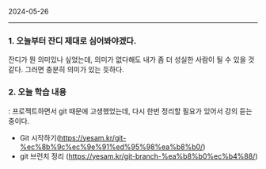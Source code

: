 2024-05-26

---
### 1. 오늘부터 잔디 제대로 심어봐야겠다.
잔디가 뭔 의미있나 싶었는데, 의미가 없다해도 내가 좀 더 성실한 사람이 될 수 있을 것 같다. 그러면 충분히 의미가 있는 듯하다.

### 2. 오늘 학습 내용
: 프로젝트하면서 git 때문에 고생했었는데, 다시 한번 정리할 필요가 있어서 강의 듣는 중이다.
- Git 시작하기(https://yesam.kr/git-%ec%8b%9c%ec%9e%91%ed%95%98%ea%b8%b0/)
- git 브런치 정리 (https://yesam.kr/git-branch-%ea%b8%b0%ec%b4%88/)
